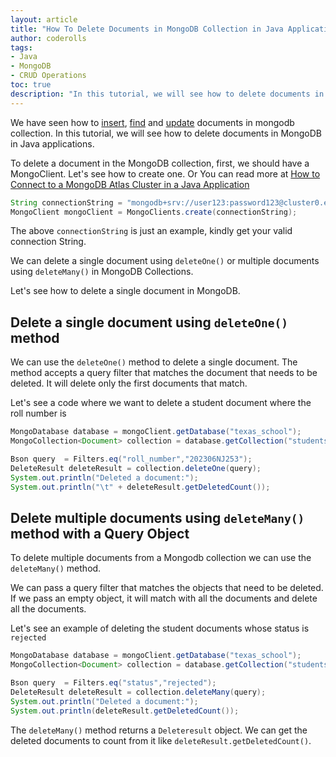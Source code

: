 ```yaml
---
layout: article  
title: "How To Delete Documents in MongoDB Collection in Java Applications?"  
author: coderolls  
tags: 
- Java
- MongoDB
- CRUD Operations
toc: true
description: "In this tutorial, we will see how to delete documents in MongoDB in Java applications."
---
```


We have seen how to [insert](/inserting-documents-in-mongodb-in-java), [find](/finding-document-in-mongodb-in-java) and [update](/updating-documents-in-mongodb-in-java) documents in mongodb collection. In this tutorial, we will see how to delete documents in MongoDB in Java applications.

To  delete a document in the MongoDB collection, first, we should have a MongoClient. Let's see how to create one. Or You can read more at [How to Connect to a MongoDB Atlas Cluster in a Java Application](/connecting-to-mongodb-atlas-cluster-in-java-application)

```java
String connectionString = "mongodb+srv://user123:password123@cluster0.example.mongodb.net/?retryWrites=true&w=majority";
MongoClient mongoClient = MongoClients.create(connectionString);
```

The above `connectionString` is just an example, kindly get your valid connection String.

We can delete a single document using `deleteOne()` or multiple documents using `deleteMany()` in MongoDB Collections.

Let's see how to delete a single document in MongoDB.

## Delete a single document using `deleteOne()` method

We can use the `deleteOne()` method to delete a single document. The method accepts a query filter that matches the document  that needs to be deleted. It will delete only the first documents that match.

Let's see a code where we want to delete a student document where the roll number is 

```java
MongoDatabase database = mongoClient.getDatabase("texas_school");
MongoCollection<Document> collection = database.getCollection("students");

Bson query  = Filters.eq("roll_number","202306NJ253");
DeleteResult deleteResult = collection.deleteOne(query);
System.out.println("Deleted a document:");
System.out.println("\t" + deleteResult.getDeletedCount());
```

## Delete multiple documents using `deleteMany()` method with a Query Object

To delete multiple documents from a Mongodb collection we can use the `deleteMany()` method.

We can pass a query filter that matches the objects that need to be deleted. If we pass an empty object, it will match with all the documents and delete all the documents.

Let's see an example of deleting the student documents whose status is `rejected`

```java
MongoDatabase database = mongoClient.getDatabase("texas_school");
MongoCollection<Document> collection = database.getCollection("students");

Bson query  = Filters.eq("status","rejected");
DeleteResult deleteResult = collection.deleteMany(query);
System.out.println("Deleted a document:");
System.out.println(deleteResult.getDeletedCount());
```

The `deleteMany()` method returns a `Deleteresult` object. We can get the deleted documents to count from it like `deleteResult.getDeletedCount()`.
